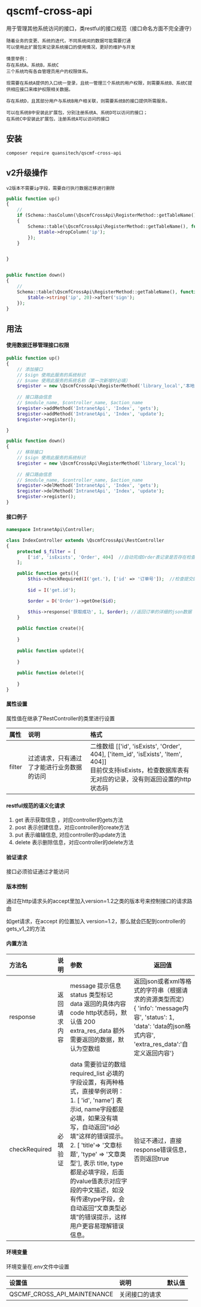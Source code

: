 # qscmf-cross-api

用于管理其他系统访问的接口，类restful的接口规范（接口命名方面不完全遵守）

```text
随着业务的变更、系统的迭代，不同系统间的数据可能需要打通
可以使用此扩展包来记录系统接口的使用情况，更好的维护与开发

情景举例：
存在系统A，系统B，系统C
三个系统均有各自管理员用户的权限体系。

现需要在系统A提供的入口统一登录，且统一管理三个系统的用户权限，则需要系统B、系统C提供相应接口来维护权限相关数据。

存在系统D，且其部分用户与系统B用户相关联，则需要系统B的接口提供所需服务。

可以在系统B中安装此扩展包，分别注册系统A、系统D可以访问的接口；
在系统C中安装此扩展包，注册系统A可以访问的接口

```
## 安装

```
composer require quansitech/qscmf-cross-api
```

## v2升级操作
```text
v2版本不需要ip字段，需要自行执行数据迁移进行删除
```
```php
public function up()
{
    //
    if (Schema::hasColumn(\QscmfCrossApi\RegisterMethod::getTableName(), 'ip'))
    {
        Schema::table(\QscmfCrossApi\RegisterMethod::getTableName(), function (Blueprint $table) {
            $table->dropColumn('ip');
        });
    }


}


public function down()
{
    //
    Schema::table(\QscmfCrossApi\RegisterMethod::getTableName(), function (Blueprint $table) {
        $table->string('ip', 20)->after('sign');
    });
}
```

## 用法


#### 使用数据迁移管理接口权限
```php
public function up()
{
    // 添加接口
    // $sign 使用此服务的系统标识
    // $name 使用此服务的系统名称（第一次新增时必填）
    $register = new \QscmfCrossApi\RegisterMethod('library_local','本地');
    
    // 接口路由信息
    // $module_name, $controller_name, $action_name
    $register->addMethod('IntranetApi', 'Index', 'gets');
    $register->addMethod('IntranetApi', 'Index', 'update');
    $register->register();

}
```

```php
public function down()
{
    // 移除接口
    // $sign 使用此服务的系统标识
    $register = new \QscmfCrossApi\RegisterMethod('library_local');
    
    // 接口路由信息
    // $module_name, $controller_name, $action_name
    $register->delMethod('IntranetApi', 'Index', 'gets');
    $register->delMethod('IntranetApi', 'Index', 'update');
    $register->register();
}
```


#### 接口例子

```php
namespace IntranetApi\Controller;

class IndexController extends \QscmfCrossApi\RestController
{
    protected $_filter = [
        ['id', 'isExists', 'Order', 404]  //自动完成Order表记录是否存在检查，如果不存在返回404
    ];

    public function gets(){
        $this->checkRequired(I('get.'), ['id' => '订单号']);  //检查提交的参数是否有id，否则会返回订单号不存在的提示
        
        $id = I('get.id');

        $order = D('Order')->getOne($id);

        $this->response('获取成功', 1, $order); //返回订单的详细的json数据
    }
    
    public function create(){
        
    }
    
    public function update(){
        
    }
    
    public function delete(){
        
    }
}
```



#### 属性设置

属性值在继承了RestController的类里进行设置

| 属性            | 说明                                       | 格式                                                         |
| :-------------- | :----------------------------------------- | :----------------------------------------------------------- |
| filter          | 过滤请求，只有通过了才能进行业务数据的访问 | 二维数组  [['id', 'isExists', 'Order', 404], ['item_id', 'isExists', 'Item', 404]] <br />目前仅支持isExists，检查数据库表有无对应的记录，没有则返回设置的http状态码 |



#### restful规范的语义化请求

1. get 表示获取信息 ，对应controller的gets方法
2. post 表示创建信息，对应controller的create方法
3. put 表示编辑信息, 对应controller的update方法
4. delete 表示删除信息，对应controller的delete方法



#### 验证请求
接口必须验证通过才能访问


#### 版本控制

通过在http请求头的accept里加入version=1.2之类的版本号来控制接口的请求路由

如get请求，在accept 的位置加入 version=1.2，那么就会匹配到controller的  gets_v1_2的方法



#### 内置方法

| 方法名                | 说明                   | 参数                                                         | 返回值                                                       |
| :-------------------- | :--------------------- | :----------------------------------------------------------- | ------------------------------------------------------------ |
| response              | 返回请求内容           | message  提示信息<br />status 类型标记<br />data 返回的具体内容<br />code http状态码，默认值 200<br />extra_res_data 额外需要返回的数据，默认为空数组 | 返回json或者xml等格式的字符串（根据请求的资源类型而定）<br />{  'info': 'message内容', 'status': 1, 'data': 'data的json格式内容', 'extra_res_data':'自定义返回内容'} |
| checkRequired         | 必填验证               | data 需要验证的数组<br />required_list 必填的字段设置，有两种格式，直接举例说明： 1. [ 'id', 'name'] 表示id, name字段都是必填，如果没有填写，自动返回"id必填"这样的错误提示。 2. [ 'title'=> '文章标题', 'type' => '文章类型'], 表示 title, type都是必填字段，后面的value值表示对应字段的中文描述，如没有传递type字段，会自动返回“文章类型必填”的错误提示，这样用户更容易理解错误信息。 | 验证不通过，直接response错误信息，否则返回true               |


#### 环境变量

环境变量在.env文件中设置

| 设置值                  | 说明           | 默认值 |
| :---------------------- | :------------- | :----- |
| QSCMF_CROSS_API_MAINTENANCE | 关闭接口的请求 |        |